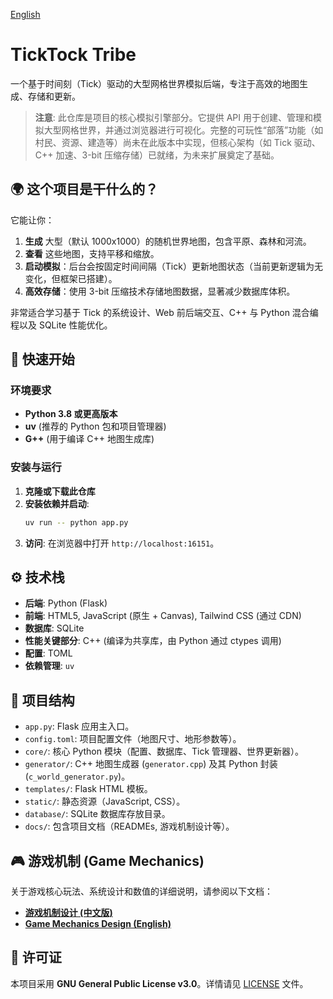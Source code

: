 [English](./docs/README.en.md)

# TickTock Tribe

一个基于时间刻（Tick）驱动的大型网格世界模拟后端，专注于高效的地图生成、存储和更新。

> **注意**: 此仓库是项目的核心模拟引擎部分。它提供 API 用于创建、管理和模拟大型网格世界，并通过浏览器进行可视化。完整的可玩性“部落”功能（如村民、资源、建造等）尚未在此版本中实现，但核心架构（如 Tick 驱动、C++ 加速、3-bit 压缩存储）已就绪，为未来扩展奠定了基础。

## 🌍 这个项目是干什么的？

它能让你：

1.  **生成** 大型（默认 1000x1000）的随机世界地图，包含平原、森林和河流。
2.  **查看** 这些地图，支持平移和缩放。
3.  **启动模拟**：后台会按固定时间间隔（Tick）更新地图状态（当前更新逻辑为无变化，但框架已搭建）。
4.  **高效存储**：使用 3-bit 压缩技术存储地图数据，显著减少数据库体积。

非常适合学习基于 Tick 的系统设计、Web 前后端交互、C++ 与 Python 混合编程以及 SQLite 性能优化。

## 🚀 快速开始

### 环境要求

- **Python 3.8 或更高版本**
- **uv** (推荐的 Python 包和项目管理器)
- **G++** (用于编译 C++ 地图生成库)

### 安装与运行

1.  **克隆或下载此仓库**
2.  **安装依赖并启动**:
    ```bash
    uv run -- python app.py
    ```
3.  **访问**: 在浏览器中打开 `http://localhost:16151`。

## ⚙️ 技术栈

- **后端**: Python (Flask)
- **前端**: HTML5, JavaScript (原生 + Canvas), Tailwind CSS (通过 CDN)
- **数据库**: SQLite
- **性能关键部分**: C++ (编译为共享库，由 Python 通过 ctypes 调用)
- **配置**: TOML
- **依赖管理**: `uv`

## 📁 项目结构

- `app.py`: Flask 应用主入口。
- `config.toml`: 项目配置文件（地图尺寸、地形参数等）。
- `core/`: 核心 Python 模块（配置、数据库、Tick 管理器、世界更新器）。
- `generator/`: C++ 地图生成器 (`generator.cpp`) 及其 Python 封装 (`c_world_generator.py`)。
- `templates/`: Flask HTML 模板。
- `static/`: 静态资源（JavaScript, CSS）。
- `database/`: SQLite 数据库存放目录。
- `docs/`: 包含项目文档（READMEs, 游戏机制设计等）。 <!-- 已经更新 -->

## 🎮 游戏机制 (Game Mechanics) <!-- 图标已更换 -->

关于游戏核心玩法、系统设计和数值的详细说明，请参阅以下文档：

- **[游戏机制设计 (中文版)](./docs/游戏机制设计.md)**
- **[Game Mechanics Design (English)](./docs/Game_Mechanics.md)** 

## 📜 许可证

本项目采用 **GNU General Public License v3.0**。详情请见 [LICENSE](LICENSE) 文件。
